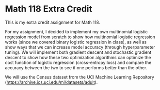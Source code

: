# Math 118 Extra Credit

This is my extra credit assignment for Math 118. 

For my assignment, I decided to implement my own multinomial logistic regression model from scratch to show how multinomial logistic regression works (since we covered binary logistic regression in class), as well as show ways that we can increase model accuracy (through hyperparameter tuning). We will implement both gradient descent and stochastic gradient descent to show how these two optimization algorithms can optimize the cost function of logistic regression (cross-entropy loss) and compare the accuracy between the two to see if one performs better than the other.

We will use the Census dataset from the UCI Machine Learning Repository (https://archive.ics.uci.edu/ml/datasets/adult).
